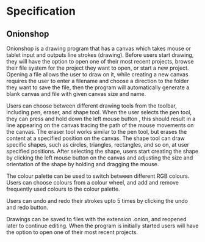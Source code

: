 # Specification

## Onionshop
Onionshop is a drawing program that has a canvas which takes mouse or tablet input and outputs line strokes (drawing). Before users start drawing, they will have the option to open one of their most recent projects, browse their file system for the project they want to open, or start a new project. Opening a file allows the user to draw on it, while creating a new canvas requires the user to enter a filename and choose a direction to the folder they want to save the file, then the program will automatically generate a blank canvas and file with given canvas size and name. 

Users can choose between different drawing tools from the toolbar, including pen, eraser, and shape tool. When the user selects the pen tool, they can press and hold down the left mouse button , this should result in a line appearing on the canvas tracing the path of the mouse movements on the canvas.  The eraser tool works similar to the pen tool, but erases the content at a specified position on the canvas. The shape tool can draw specific shapes, such as circles, triangles, rectangles, and so on, at user specified positions. After selecting the shape, users start creating the shape by clicking the left mouse button on the canvas and adjusting the size and orientation of the shape by holding and dragging the mouse.

The colour palette can be used to switch between different RGB colours. Users can choose colours from a colour wheel, and add and remove frequently used colours to the colour palette.

Users can undo and redo their strokes upto 5 times by clicking the undo and redo button.

Drawings can be saved to files with the extension .onion, and reopened later to continue editing. When the program is initially started users will have the option to open one of their most recent projects.
